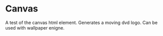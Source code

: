 # Canvas
A test of the canvas html element. Generates a moving dvd logo. Can be used with wallpaper enigne.
